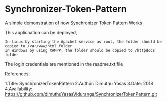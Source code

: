 # Synchronizer-Token-Pattern

A simple demonstration of how Synchronizer Token Pattern Works

This applicaation can be deployed,

    In linux by starting the Apache2 service as root, the folder should be copied to /var/www/html folder
    In Windows by using XAMPP, the folder should be copied to /httpdocs folder

The login credentials are mentioned in the readme.txt file

References:

1.Title: SynchronizerTokenPattern
2.Author: Dimuthu Yasas
3.Date: 2018
4.Availability: https://github.com/dimuthuYasasViduranga/SynchronizerTokenPattern.git
